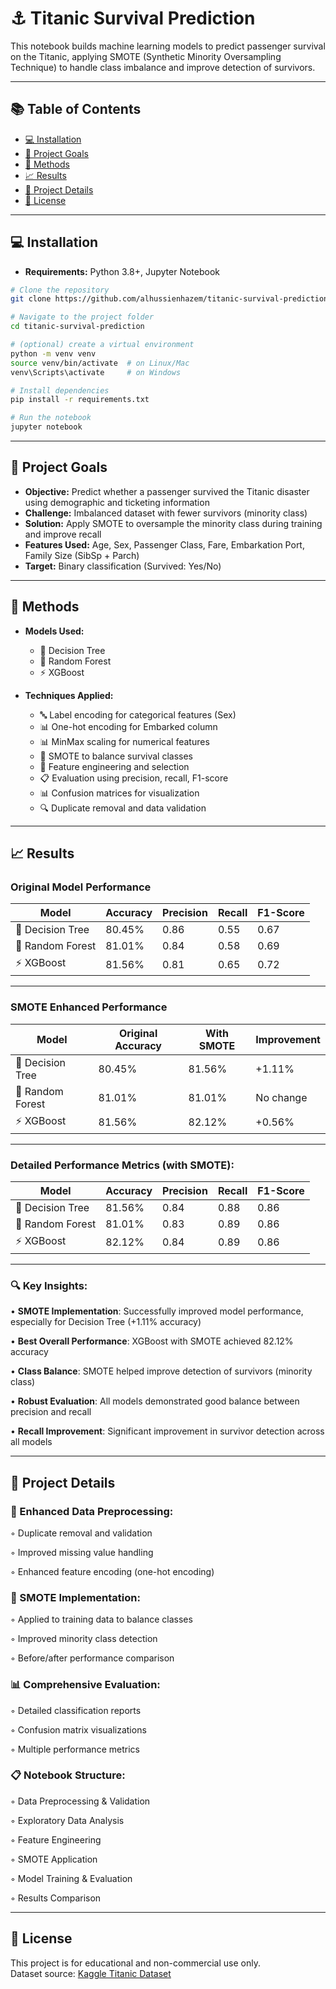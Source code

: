 # ⚓ Titanic Survival Prediction

This notebook builds machine learning models to predict passenger survival on the Titanic, applying SMOTE (Synthetic Minority Oversampling Technique) to handle class imbalance and improve detection of survivors.

---

## 📚 Table of Contents

- [💻 Installation](#-installation)
- [🎯 Project Goals](#-project-goals)
- [🧪 Methods](#-methods)
- [📈 Results](#-results)
- [🧾 Project Details](#-project-details)
- [🪪 License](#-license)

---

## 💻 Installation

- **Requirements:** Python 3.8+, Jupyter Notebook

```bash
# Clone the repository
git clone https://github.com/alhussienhazem/titanic-survival-prediction.git

# Navigate to the project folder
cd titanic-survival-prediction

# (optional) create a virtual environment
python -m venv venv
source venv/bin/activate  # on Linux/Mac
venv\Scripts\activate     # on Windows

# Install dependencies
pip install -r requirements.txt

# Run the notebook
jupyter notebook
```

---

## 🎯 Project Goals

- **Objective:** Predict whether a passenger survived the Titanic disaster using demographic and ticketing information
- **Challenge:** Imbalanced dataset with fewer survivors (minority class)
- **Solution:** Apply SMOTE to oversample the minority class during training and improve recall
- **Features Used:** Age, Sex, Passenger Class, Fare, Embarkation Port, Family Size (SibSp + Parch)
- **Target:** Binary classification (Survived: Yes/No)

---

## 🧪 Methods

- **Models Used:**
  - 🌳 Decision Tree
  - 🌲 Random Forest
  - ⚡ XGBoost

- **Techniques Applied:**
  - 🔤 Label encoding for categorical features (Sex)
  - 📊 One-hot encoding for Embarked column
  - 📊 MinMax scaling for numerical features
  - 🧬 SMOTE to balance survival classes
  - 🧮 Feature engineering and selection
  - 📋 Evaluation using precision, recall, F1-score
  - 📊 Confusion matrices for visualization
  - 🔍 Duplicate removal and data validation

---

## 📈 Results

### **Original Model Performance**
| Model | Accuracy | Precision | Recall | F1-Score |
|-------|----------|-----------|---------|-----------|
| 🌳 Decision Tree | 80.45% | 0.86 | 0.55 | 0.67 |
| 🌲 Random Forest | 81.01% | 0.84 | 0.58 | 0.69 |
| ⚡ XGBoost | 81.56% | 0.81 | 0.65 | 0.72 |

---

### **SMOTE Enhanced Performance**
| Model | Original Accuracy | With SMOTE | Improvement |
|-------|------------------|------------|-------------|
| 🌳 Decision Tree | 80.45% | 81.56% | +1.11% |
| 🌲 Random Forest | 81.01% | 81.01% | No change |
| ⚡ XGBoost | 81.56% | 82.12% | +0.56% |

---

### **Detailed Performance Metrics (with SMOTE):**
| Model | Accuracy | Precision | Recall | F1-Score |
|-------|----------|-----------|---------|-----------|
| 🌳 Decision Tree | 81.56% | 0.84 | 0.88 | 0.86 |
| 🌲 Random Forest | 81.01% | 0.83 | 0.89 | 0.86 |
| ⚡ XGBoost | 82.12% | 0.84 | 0.89 | 0.86 |

---

### **🔍 Key Insights:**

• **SMOTE Implementation**: Successfully improved model performance, especially for Decision Tree (+1.11% accuracy)

• **Best Overall Performance**: XGBoost with SMOTE achieved 82.12% accuracy

• **Class Balance**: SMOTE helped improve detection of survivors (minority class)

• **Robust Evaluation**: All models demonstrated good balance between precision and recall

• **Recall Improvement**: Significant improvement in survivor detection across all models

---

## 🧾 Project Details

### **🔧 Enhanced Data Preprocessing:**

◦ Duplicate removal and validation

◦ Improved missing value handling

◦ Enhanced feature encoding (one-hot encoding)

### **🧬 SMOTE Implementation:**

◦ Applied to training data to balance classes

◦ Improved minority class detection

◦ Before/after performance comparison

### **📊 Comprehensive Evaluation:**

◦ Detailed classification reports

◦ Confusion matrix visualizations

◦ Multiple performance metrics

### **📋 Notebook Structure:**

◦ Data Preprocessing & Validation

◦ Exploratory Data Analysis

◦ Feature Engineering

◦ SMOTE Application

◦ Model Training & Evaluation

◦ Results Comparison

---

## 🪪 License

This project is for educational and non-commercial use only.  
Dataset source: [Kaggle Titanic Dataset](https://www.kaggle.com/c/titanic) 
